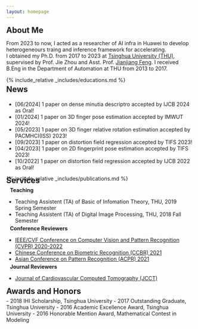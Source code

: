 ```yaml
---
layout: homepage
---
```


<h2 style="margin: 0px 0px 5px;">About Me</h2>

From 2023 to now, I acted as a researcher of AI infra in Huawei to develop heterogeneours traing and inference framework
for accelerating.  
I obtained my Ph.D. from 2017 to 2023 at [Tsinghua University (THU)](https://www.tsinghua.edu.cn), supervised by Prof.
Jie Zhou and Asst. Prof. [Jianjiang Feng](http://ivg.au.tsinghua.edu.cn/~jfeng). I received B.Eng in the Department of
Automation at THU from 2013 to 2017.

{% include_relative _includes/educations.md %}

<h2 style="margin: -10px 0px 5px;">News</h2>

<div style="height: 200px; overflow: auto;">
<ul>
<li> [06/2024] 1 paper on dense minutia descriptro accepted by IJCB 2024 as Oral! </li>
<li> [01/2024] 1 paper on 3D finger pose estimation accepted by IMWUT 2024! </li>
<li> [05/2023] 1 paper on 3D finger relative rotation estimation accepted by PACMHCI(ISS) 2023! </li>
<li> [09/2023] 1 paper on distortion field regression accepted by TIFS 2023! </li>
<li> [04/2023] 1 paper on 2D fingerprint pose estimation accepted by TIFS 2023! </li>
<li> [10/2022] 1 paper on distortion field regression accepted by IJCB 2022 as Oral! </li>
<li> [02/2022] 1 paper on 3D finger pose estimation accepted by IMWUT 2022! </li>
<li> [12/2021] 1 paper on 3D finger pose estimation accepted by IUI 2022! <b>Best Paper Awards Honorable Mention</b> </li>
<li> [06/2021] 1 paper on orientation field estimation accepted by IJCB 2021 as Oral! </li>
<li> [06/2019] 1 paper on anatomical landmark detection accepted by STACOM 2019 as Poster! </li>
<li> [06/2018] 1 paper on coronary segmentation accepted by STACOM 2018 as Poster! </li>
<li> [10/2016] Joined Asst. Prof. Jianjiang Feng's group and become a member of the Intelligent Vision Group. </li>
</ul>
</div>

{% include_relative _includes/publications.md %}

<h2 style="margin: -30px 0px 5px;">Services</h2>

<h4 style="margin:0 10px 0;">Teaching</h4>

- <autocolor>Teaching Assistent (TA) of Basic of Infomation Theory, THU, 2019 Spring Semester</autocolor>
- <autocolor>Teaching Assistent (TA) of Digital Image Processing, THU, 2018 Fall Semester</autocolor>

<h4 style="margin:-10px 10px 0;">Conference Reviewers</h4>

- <a href="http://cvpr2022.thecvf.com/" target="_blank"><autocolor>IEEE/CVF Conference on Computer Vision and Pattern Recognition (CVPR) 2020-2022</autocolor></a>
- <a href="https://ccbr99.cn/2021/" target="_blank"><autocolor>Chinese Conference on Biometric Recognition (CCBR) 2021</autocolor></a>
- <a href="https://brain.korea.ac.kr/acpr/" target="_blank"><autocolor>Asian Conference on Pattern Recognition (ACPR) 2021</autocolor></a>

<h4 style="margin:-10px 10px 0;">Journal Reviewers</h4>

- <a href="https://www.journalofcardiovascularct.com/" target="_blank"><autocolor>Journal of Cardiovascular Computed Tomography (JCCT)</autocolor></a>

<h2 style="margin: 0px 0px 5px;">Awards and Honors</h2>
- 2018 IHI Scholarship, Tsinghua University
- 2017 Outstanding Graduate, Tsinghua University
- 2016 Academic Excellence Award, Tsinghua University
- 2016 Honorable Mention Award, Mathematical Contest in Modeling
